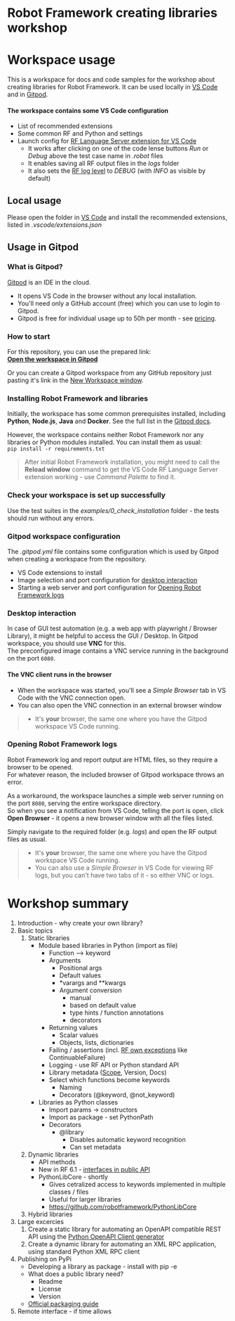 # Robot Framework creating libraries workshop



# Workspace usage
This is a workspace for docs and code samples for the workshop about creating libraries for Robot Framework.
It can be used locally in [VS Code](https://code.visualstudio.com/) and in [Gitpod](https://www.gitpod.io).

#### The workspace contains some VS Code configuration
- List of recommended extensions
- Some common RF and Python and settings
- Launch config for [RF Language Server extension for VS Code](https://marketplace.visualstudio.com/items?itemName=robocorp.robotframework-lsp)
  - It works after clicking on one of the code lense buttons _Run_ or _Debug_ above the test case name in _.robot_ files
  - It enables saving all RF output files in the _logs_ folder
  - It also sets the [RF log level](http://robotframework.org/robotframework/latest/RobotFrameworkUserGuide.html#setting-log-level) to _DEBUG_ (with _INFO_ as visible by default) 

## Local usage
Please open the folder in [VS Code](https://code.visualstudio.com/) and install the recommended extensions, listed in _.vscode/extensions.json_

## Usage in Gitpod
### What is Gitpod?
[Gitpod](https://www.gitpod.io) is an IDE in the cloud.
- It opens VS Code in the browser without any local installation.
- You'll need only a GitHub account (free) which you can use to login to Gitpod.  
- Gitpod is free for individual usage up to 50h per month - see [pricing](https://www.gitpod.io/pricing).

### How to start
For this repository, you can use the prepared link:  
[**Open the workspace in Gitpod**](http://www.gitpod.io/#https://github.com/amochin/rf-libraries-workshop)  

Or you can create a Gitpod workspace from any GitHub repository just pasting it's link in the [New Workspace window](https://gitpod.io/new).

### Installing Robot Framework and libraries
Initially, the workspace has some common prerequisites installed, including **Python**, **Node.js**, **Java** and **Docker**. See the full list in the [Gitpod docs](https://www.gitpod.io/docs/configure/workspaces/workspace-image).

However, the workspace contains neither Robot Framework nor any libraries or Python modules installed. You can install them as usual:  
`pip install -r requirements.txt`
> After initial Robot Framework installation, you might need to call the **Reload window** command to get the VS Code RF Language Server extension working - use _Command Palette_ to find it.

### Check your workspace is set up successfully
Use the test suites in the _examples/0_check_installation_ folder - the tests should run without any errors.

### Gitpod workspace configuration
The _.gitpod.yml_ file contains some configuration which is used by Gitpod when creating a workspace from the repository.
- VS Code extensions to install
- Image selection and port configuration for [desktop interaction](#desktop-interaction)
- Starting a web server and port configuration for [Opening Robot Framework logs](#opening-robot-framework-logs)

### Desktop interaction
In case of GUI test automation (e.g. a web app with playwright / Browser Library), it might be helpful to access the GUI / Desktop. In Gitpod workspace, you should use **VNC** for this.  
The preconfigured image contains a VNC service running in the background on the port `6080`.  

#### The VNC client runs in the browser
- When the workspace was started, you'll see a _Simple Browser_ tab in VS Code with the VNC connection open.
- You can also open the VNC connection in an external browser window
> - It's **your** browser, the same one where you have the Gitpod workspace VS Code running.

### Opening Robot Framework logs
Robot Framework log and report output are HTML files, so they require a browser to be opened.  
For whatever reason, the included browser of Gitpod workspace throws an error.  

As a workaround, the workspace launches a simple web server running on the port `8080`, serving the entire workspace directory.  
So when you see a notification from VS Code, telling the port is open, click **Open Browser** - it opens a new browser window with all the files listed.  

Simply navigate to the required folder (e.g. _logs_) and open the RF output files as usual.
> - It's **your** browser, the same one where you have the Gitpod workspace VS Code running.
> - You can also use a _Simple Browser_ in VS Code for viewing RF logs, but you can't have two tabs of it - so either VNC or logs. 

# Workshop summary
1. Introduction - why create your own library?
2. Basic topics
    1. Static libraries
        - Module based libraries in Python (import as file)
            - Function --> keyword
            - Arguments
                - Positional args
                - Default values
                - *varargs and **kwargs
                - Argument conversion
                    - manual
                    - based on default value
                    - type hints / function annotations
                    - decorators
            - Returning values
                - Scalar values
                - Objects, lists, dictionaries
            - Failing / assertions (incl. [RF own exceptions](http://robotframework.org/robotframework/latest/RobotFrameworkUserGuide.html#exceptions-provided-by-robot-framework) like ContinuableFailure)
            - Logging - use RF API or Python standard API
            - Library metadata ([Scope](http://robotframework.org/robotframework/latest/RobotFrameworkUserGuide.html#toc-entry-566), Version, Docs)
            - Select which functions become keywords
                - Naming
                - Decorators (@keyword, @not_keyword)
        - Libraries as Python classes
            - Import params -> constructors
            - Import as package - set PythonPath
            - Decorators
                - @library
                    - Disables automatic keyword recognition
                    - Can set metadata
    2. Dynamic libraries
        - API methods
        - New in RF 6.1 - [interfaces in public API](https://robot-framework.readthedocs.io/en/stable/autodoc/robot.api.html#module-robot.api.interfaces)
        - PythonLibCore - shortly
            - Gives cetralized access to keywords implemented in multiple classes / files
            - Useful for larger libraries
            - https://github.com/robotframework/PythonLibCore
    3. Hybrid libraries
3. Large excercies
    1. Create a static library for automating an OpenAPI compatible REST API using the [Python OpenAPI Client generator](https://github.com/openapi-generators/openapi-python-client)
    2. Create a dynamic library for automating an XML RPC application, using standard Python XML RPC client
4. Publishing on PyPi
    - Developing a library as package - install with pip -e
    - What does a public library need?
        - Readme
        - License
        - Version
    - [Official packaging guide](https://packaging.python.org/en/latest/tutorials/packaging-projects/)
5. Remote interface - if time allows